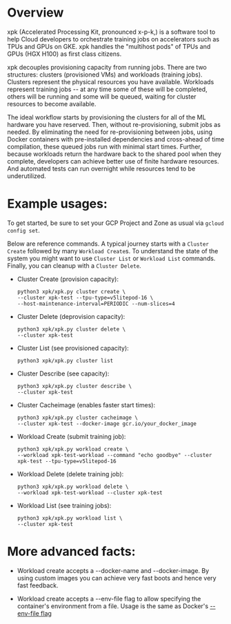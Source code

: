 <!--
 Copyright 2023 Google LLC

 Licensed under the Apache License, Version 2.0 (the "License");
 you may not use this file except in compliance with the License.
 You may obtain a copy of the License at

      https://www.apache.org/licenses/LICENSE-2.0

 Unless required by applicable law or agreed to in writing, software
 distributed under the License is distributed on an "AS IS" BASIS,
 WITHOUT WARRANTIES OR CONDITIONS OF ANY KIND, either express or implied.
 See the License for the specific language governing permissions and
 limitations under the License.
 -->

# Overview

xpk (Accelerated Processing Kit, pronounced x-p-k,) is a software tool to help
Cloud developers to orchestrate training jobs on accelerators such as TPUs and
GPUs on GKE. xpk handles the "multihost pods" of TPUs and GPUs (HGX H100) as
first class citizens.

xpk decouples provisioning capacity from running jobs. There are two structures:
clusters (provisioned VMs) and workloads (training jobs). Clusters represent the
physical resources you have available. Workloads represent training jobs -- at
any time some of these will be completed, others will be running and some will
be queued, waiting for cluster resources to become available.

The ideal workflow starts by provisioning the clusters for all of the ML
hardware you have reserved. Then, without re-provisioning, submit jobs as
needed. By eliminating the need for re-provisioning between jobs, using Docker
containers with pre-installed dependencies and cross-ahead of time compilation,
these queued jobs run with minimal start times. Further, because workloads
return the hardware back to the shared pool when they complete, developers can
achieve better use of finite hardware resources. And automated tests can run
overnight while resources tend to be underutilized.

# Example usages:

To get started, be sure to set your GCP Project and Zone as usual via `gcloud
config set`.

Below are reference commands. A typical journey starts with a `Cluster Create`
followed by many `Workload Create`s. To understand the state of the system you
might want to use `Cluster List` or `Workload List` commands. Finally, you can
cleanup with a `Cluster Delete`.

*   Cluster Create (provision capacity):

    ```shell
    python3 xpk/xpk.py cluster create \
    --cluster xpk-test --tpu-type=v5litepod-16 \
    --host-maintenance-interval=PERIODIC --num-slices=4
    ```

*   Cluster Delete (deprovision capacity):

    ```shell
    python3 xpk/xpk.py cluster delete \
    --cluster xpk-test
    ```

*   Cluster List (see provisioned capacity):

    ```shell
    python3 xpk/xpk.py cluster list
    ```

*   Cluster Describe (see capacity):

    ```shell
    python3 xpk/xpk.py cluster describe \
    --cluster xpk-test
    ```

*   Cluster Cacheimage (enables faster start times):

    ```shell
    python3 xpk/xpk.py cluster cacheimage \
    --cluster xpk-test --docker-image gcr.io/your_docker_image
    ```

*   Workload Create (submit training job):

    ```shell
    python3 xpk/xpk.py workload create \
    --workload xpk-test-workload --command "echo goodbye" --cluster
    xpk-test --tpu-type=v5litepod-16
    ```

*   Workload Delete (delete training job):

    ```shell
    python3 xpk/xpk.py workload delete \
    --workload xpk-test-workload --cluster xpk-test
    ```

*   Workload List (see training jobs):

    ```shell
    python3 xpk/xpk.py workload list \
    --cluster xpk-test
    ```

# More advanced facts:

* Workload create accepts a --docker-name and --docker-image.
By using custom images you can achieve very fast boots and hence very fast
feedback.

* Workload create accepts a --env-file flag to allow specifying the container's
environment from a file. Usage is the same as Docker's
[--env-file flag](https://docs.docker.com/engine/reference/commandline/run/#env)
